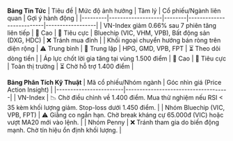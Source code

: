 **Bảng Tin Tức**
| Tiêu đề | Mức độ ảnh hưởng | Tâm lý | Cổ phiếu/Ngành liên quan | Gợi ý hành động |
|---------|-------------------|--------|--------------------------|------------------|
| VN-Index giảm 0.66% sau 7 phiên tăng liên tiếp | 🚨 Cao | 🔴 Tiêu cực | Bluechip (VIC, VHM, VPB), Bất động sản (DXG, HDC) | ❌ Tránh mua đỉnh |
| Khối ngoại chuyển hướng bán ròng trên diện rộng | ⚠️ Trung bình | 🔵 Trung lập | HPG, GMD, VPB, FPT | ⏳ Theo dõi dòng tiền |
| Áp lực chốt lời gia tăng tại vùng 1.500 điểm | 🚨 Cao | 🔴 Tiêu cực | Toàn thị trường | ⏳ Chờ hỗ trợ 1.400 điểm |

**Bảng Phân Tích Kỹ Thuật**
| Mã cổ phiếu/Nhóm ngành | Góc nhìn giá (Price Action Insight) |
|------------------------|-------------------------------------|
| VN-Index | 📉 Chờ điều chỉnh về 1.400 điểm. Mua thử nghiệm nếu RSI < 35 kèm khối lượng giảm. Stop-loss dưới 1.450 điểm. |
| Nhóm Bluechip (VIC, VPB, FPT) | ⚠️ Giằng co ngắn hạn. Chờ break kháng cự 65.000đ (VIC) hoặc vượt MA20 mới vào lệnh. |
| Nhóm Penny | ❌ Tránh tham gia do biến động mạnh. Chờ tín hiệu ổn định khối lượng. |